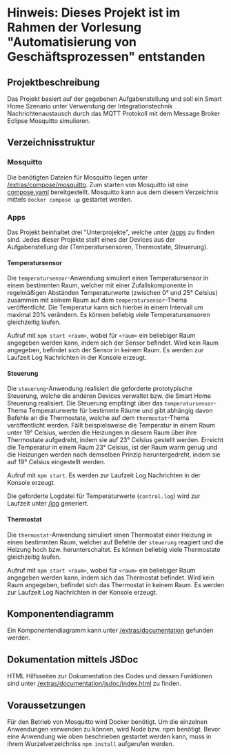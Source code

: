 # Hinweis: Dieses Projekt ist im Rahmen der Vorlesung "Automatisierung von Geschäftsprozessen" entstanden

## Projektbeschreibung

Das Projekt basiert auf der gegebenen Aufgabenstellung und soll ein Smart Home Szenario unter Verwendung der Integrationstechnik Nachrichtenaustausch durch das MQTT Protokoll mit dem Message Broker Eclipse Mosquitto simulieren.

## Verzeichnisstruktur

### Mosquitto

Die benötigten Dateien für Mosquitto liegen unter [/extras/compose/mosquitto](/extras/compose/mosquitto).
Zum starten von Mosquitto ist eine [compose.yaml](/extras/compose/mosquitto/compose.yaml) bereitgestellt.
Mosquitto kann aus dem diesem Verzeichnis mittels `docker compose up` gestartet werden.

### Apps

Das Projekt beinhaltet drei "Unterprojekte", welche unter [/apps](/apps) zu finden sind.
Jedes dieser Projekte stellt eines der Devices aus der Aufgabenstellung dar (Temperatursensoren, Thermostate, Steuerung).

#### Temperatursensor

Die `temperatursensor`-Anwendung simuliert einen Temperatursensor in einem bestimmten Raum, welcher mit einer Zufallskomponente in regelmäßigen Abständen Temperaturwerte (zwischen 0° und 25° Celsius) zusammen mit seinem Raum auf dem `temperatursensor`-Thema veröffentlicht. Die Temperatur kann sich hierbei in einem Intervall um maximal 20% verändern. Es können beliebig viele Temperatursensoren gleichzeitig laufen.

Aufruf mit `npm start <raum>`, wobei für `<raum>` ein beliebiger Raum angegeben werden kann, indem sich der Sensor befindet. Wird kein Raum angegeben, befindet sich der Sensor in keinem Raum. Es werden zur Laufzeit Log Nachrichten in der Konsole erzeugt.

#### Steuerung

Die `steuerung`-Anwendung realisiert die geforderte prototypische Steuerung, welche die anderen Devices verwaltet bzw. die Smart Home Steuerung realisiert. Die Steuerung empfängt über das `temperatursensor`-Thema Temperaturwerte für bestimmte Räume und gibt abhängig davon Befehle an die Thermostate, welche auf dem `thermostat`-Thema veröffentlicht werden. Fällt beispielsweise die Temperatur in einem Raum unter 19° Celsius, werden die Heizungen in diesem Raum über ihre Thermostate aufgedreht, indem sie auf 23° Celsius gestellt werden. Erreicht die Temperatur in einem Raum 23° Celsius, ist der Raum warm genug und die Heizungen werden nach demselben Prinzip heruntergedreht, indem sie auf 19° Celsius eingestellt werden.

Aufruf mit `npm start`. Es werden zur Laufzeit Log Nachrichten in der Konsole erzeugt.

Die geforderte Logdatei für Temperaturwerte (`control.log`) wird zur Laufzeit unter [/log](/apps/steuerung/log) generiert.

#### Thermostat

Die `thermostat`-Anwendung simuliert einen Thermostat einer Heizung in einen bestimmten Raum, welcher auf Befehle der `steuerung` reagiert und die Heizung hoch bzw. herunterschaltet. Es können beliebig viele Thermostate gleichzeitig laufen.

Aufruf mit `npm start <raum>`, wobei für `<raum>` ein beliebiger Raum angegeben werden kann, indem sich das Thermostat befindet. Wird kein Raum angegeben, befindet sich das Thermostat in keinem Raum. Es werden zur Laufzeit Log Nachrichten in der Konsole erzeugt.

## Komponentendiagramm

Ein Komponentendiagramm kann unter [/extras/documentation](/extras/documentation) gefunden werden.

## Dokumentation mittels JSDoc

HTML Hilfsseiten zur Dokumentation des Codes und dessen Funktionen sind unter [/extras/documentation/jsdoc/index.html](/extras/documentation/jsdoc/index.html) zu finden.

## Voraussetzungen

Für den Betrieb von Mosquitto wird Docker benötigt.
Um die einzelnen Anwendungen verwenden zu können, wird Node bzw. npm benötigt. Bevor eine Anwendung wie oben beschrieben gestartet werden kann, muss in ihrem Wurzelverzeichniss `npm install` aufgerufen werden.
